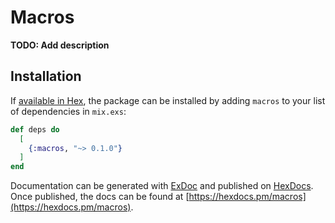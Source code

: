 # Macros

**TODO: Add description**

## Installation

If [available in Hex](https://hex.pm/docs/publish), the package can be installed
by adding `macros` to your list of dependencies in `mix.exs`:

```elixir
def deps do
  [
    {:macros, "~> 0.1.0"}
  ]
end
```

Documentation can be generated with [ExDoc](https://github.com/elixir-lang/ex_doc)
and published on [HexDocs](https://hexdocs.pm). Once published, the docs can
be found at [https://hexdocs.pm/macros](https://hexdocs.pm/macros).

